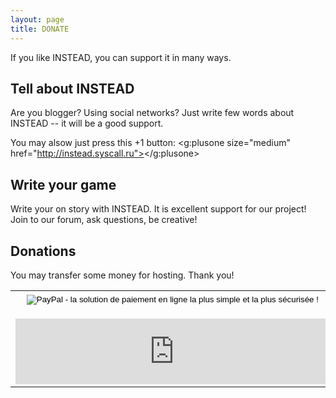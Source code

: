 ```yaml
---
layout: page
title: DONATE
---
```

If you like INSTEAD, you can support it in many ways.

## Tell about INSTEAD

Are you blogger? Using social networks? Just write few words about INSTEAD -- it will be a good support.

<script type="text/javascript" src="//yandex.st/share/share.js" charset="utf-8"></script>
<div class="yashare-auto-init" data-yashareLink="{{ site.url }}/about" data-yashareTitle="INSTEAD" data-yashareDescription="textographics computer games" data-yashareL10n="en" data-yashareQuickServices="yaru,vkontakte,facebook,twitter,odnoklassniki,moimir,gplus" data-yashareTheme="counter"></div>

You may alsow just press this +1 button: <g:plusone size="medium" href="http://instead.syscall.ru"></g:plusone>

## Write your game

Write your on story with INSTEAD. It is excellent support for our project!
Join to our forum, ask questions, be creative!

## Donations

You may transfer some money for hosting. Thank you!

<table width="100%" align="center">
<tr><td align="center">
<form action="https://www.paypal.com/cgi-bin/webscr" method="post" target="_top">
<input type="hidden" name="cmd" value="_s-xclick">
<input type="hidden" name="hosted_button_id" value="MULGU3ERFRBSS">
<input type="image" src="https://www.paypalobjects.com/en_US/GB/i/btn/btn_donateCC_LG.gif" border="0" name="submit" alt="PayPal - la solution de paiement en ligne la plus simple et la plus sécurisée !">
<img alt="" border="0" src="https://www.paypalobjects.com/ru_RU/i/scr/pixel.gif" width="1" height="1">
</td></tr></tr><td align="center">
<iframe style="text-align:center" frameborder="0" allowtransparency="true" scrolling="no" src="https://money.yandex.ru/embed/donate.xml?account=41001612955830&quickpay=donate&payment-type-choice=on&default-sum=33&targets=%D0%A5%D0%BE%D1%81%D1%82%D0%B8%D0%BD%D0%B3&project-name=INSTEAD&project-site=http%3A%2F%2Finstead.syscall.ru&button-text=05" width="508" height="105"></iframe>
</form>

</td></tr>
</table>
